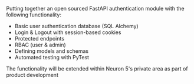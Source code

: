 Putting together an open sourced FastAPI authentication module with the following functionality:

- Basic user authentication database (SQL Alchemy)
- Login & Logout with session-based cookies
- Protected endpoints
- RBAC (user & admin)
- Defining models and schemas
- Automated testing with PyTest

The functionality will be extended within Neuron 5's private area as part of product development
